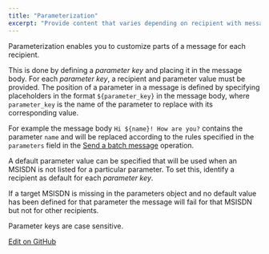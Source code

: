 ```yaml
---
title: "Parameterization"
excerpt: "Provide content that varies depending on recipient with message parameters."
---
```

Parameterization enables you to customize parts of a message for each recipient.

This is done by defining a *parameter key* and placing it in the message body. For each *parameter key*, a recipient and parameter value must be provided. The position of a parameter in a message is defined by specifying placeholders in the format `${parameter_key}` in the message body, where `parameter_key` is the name of the parameter to replace with its corresponding value.

For example the message body `Hi ${name}! How are you?` contains the parameter `name` and will be replaced according to the rules specified in the `parameters` field in the [Send a batch message](doc:sms-rest-batches-endpoint#section-send-a-batch-message) operation.

A default parameter value can be specified that will be used when an MSISDN is not listed for a particular parameter. To set this, identify a recipient as default for each *parameter key*.

If a target MSISDN is missing in the parameters object and no default value has been defined for that parameter the message will fail for that MSISDN but not for other recipients.

Parameter keys are case sensitive.

<a class="edit-on-github" href="https://github.com/sinch/docs/blob/master/docs/sms/sms-rest/sms-rest-parameterization.md">Edit on GitHub</a>